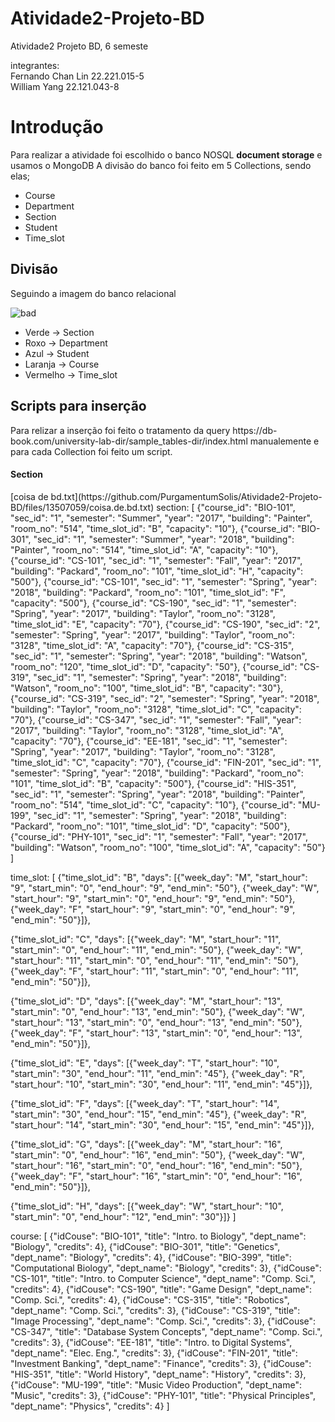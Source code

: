# Atividade2-Projeto-BD
Atividade2 Projeto BD, 6 semeste

integrantes:<br>
Fernando Chan Lin 22.221.015-5 <br>
William Yang 22.121.043-8 <br>

<h1>Introdução</h1>

Para realizar a atividade foi escolhido o banco NOSQL <strong>document storage</strong> e usamos o MongoDB
A divisão do banco foi feito em 5 Collections, sendo elas;
- Course
- Department
- Section
- Student
- Time_slot
<h2>Divisão</h2>
Seguindo a imagem do banco relacional

![bad](https://github.com/PurgamentumSolis/Atividade2-Projeto-BD/assets/91858664/057a8b98-575b-4723-bc8f-849f9f7814ef)

- Verde -> Section
- Roxo -> Department
- Azul -> Student
- Laranja -> Course
- Vermelho -> Time_slot

<h2>Scripts para inserção</h2>
Para relizar a inserção foi feito o tratamento da query https://db-book.com/university-lab-dir/sample_tables-dir/index.html manualemente e para cada Collection foi feito um script.
<h4>Section</h4>
[coisa de bd.txt](https://github.com/PurgamentumSolis/Atividade2-Projeto-BD/files/13507059/coisa.de.bd.txt)
section:
[
{"course_id": "BIO-101", "sec_id": "1", "semester": "Summer", "year": "2017", "building": "Painter", "room_no": "514", "time_slot_id": "B", "capacity": "10"},
{"course_id": "BIO-301", "sec_id": "1", "semester": "Summer", "year": "2018", "building": "Painter", "room_no": "514", "time_slot_id": "A", "capacity": "10"},
{"course_id": "CS-101", "sec_id": "1", "semester": "Fall", "year": "2017", "building": "Packard", "room_no": "101", "time_slot_id": "H", "capacity": "500"},
{"course_id": "CS-101", "sec_id": "1", "semester": "Spring", "year": "2018", "building": "Packard", "room_no": "101", "time_slot_id": "F", "capacity": "500"},
{"course_id": "CS-190", "sec_id": "1", "semester": "Spring", "year": "2017", "building": "Taylor", "room_no": "3128", "time_slot_id": "E", "capacity": "70"},
{"course_id": "CS-190", "sec_id": "2", "semester": "Spring", "year": "2017", "building": "Taylor", "room_no": "3128", "time_slot_id": "A", "capacity": "70"},
{"course_id": "CS-315", "sec_id": "1", "semester": "Spring", "year": "2018", "building": "Watson", "room_no": "120", "time_slot_id": "D", "capacity": "50"},
{"course_id": "CS-319", "sec_id": "1", "semester": "Spring", "year": "2018", "building": "Watson", "room_no": "100", "time_slot_id": "B", "capacity": "30"},
{"course_id": "CS-319", "sec_id": "2", "semester": "Spring", "year": "2018", "building": "Taylor", "room_no": "3128", "time_slot_id": "C", "capacity": "70"},
{"course_id": "CS-347", "sec_id": "1", "semester": "Fall", "year": "2017", "building": "Taylor", "room_no": "3128", "time_slot_id": "A", "capacity": "70"},
{"course_id": "EE-181", "sec_id": "1", "semester": "Spring", "year": "2017", "building": "Taylor", "room_no": "3128", "time_slot_id": "C", "capacity": "70"},
{"course_id": "FIN-201", "sec_id": "1", "semester": "Spring", "year": "2018", "building": "Packard", "room_no": "101", "time_slot_id": "B", "capacity": "500"},
{"course_id": "HIS-351", "sec_id": "1", "semester": "Spring", "year": "2018", "building": "Painter", "room_no": "514", "time_slot_id": "C", "capacity": "10"},
{"course_id": "MU-199", "sec_id": "1", "semester": "Spring", "year": "2018", "building": "Packard", "room_no": "101", "time_slot_id": "D", "capacity": "500"},
{"course_id": "PHY-101", "sec_id": "1", "semester": "Fall", "year": "2017", "building": "Watson", "room_no": "100", "time_slot_id": "A", "capacity": "50"}
]





time_slot:
[
{"time_slot_id": "B", "days": [{"week_day": "M", "start_hour": "9", "start_min": "0", "end_hour": "9", "end_min": "50"},
                                {"week_day": "W", "start_hour": "9", "start_min": "0", "end_hour": "9", "end_min": "50"},
                                {"week_day": "F", "start_hour": "9", "start_min": "0", "end_hour": "9", "end_min": "50"}]},

{"time_slot_id": "C", "days": [{"week_day": "M", "start_hour": "11", "start_min": "0", "end_hour": "11", "end_min": "50"},
                                {"week_day": "W", "start_hour": "11", "start_min": "0", "end_hour": "11", "end_min": "50"},
                                {"week_day": "F", "start_hour": "11", "start_min": "0", "end_hour": "11", "end_min": "50"}]},

{"time_slot_id": "D", "days": [{"week_day": "M", "start_hour": "13", "start_min": "0", "end_hour": "13", "end_min": "50"},
                                {"week_day": "W", "start_hour": "13", "start_min": "0", "end_hour": "13", "end_min": "50"},
                                {"week_day": "F", "start_hour": "13", "start_min": "0", "end_hour": "13", "end_min": "50"}]},

{"time_slot_id": "E", "days": [{"week_day": "T", "start_hour": "10", "start_min": "30", "end_hour": "11", "end_min": "45"},
                                {"week_day": "R", "start_hour": "10", "start_min": "30", "end_hour": "11", "end_min": "45"}]},

{"time_slot_id": "F", "days": [{"week_day": "T", "start_hour": "14", "start_min": "30", "end_hour": "15", "end_min": "45"},
                                {"week_day": "R", "start_hour": "14", "start_min": "30", "end_hour": "15", "end_min": "45"}]},

{"time_slot_id": "G", "days": [{"week_day": "M", "start_hour": "16", "start_min": "0", "end_hour": "16", "end_min": "50"},
                                {"week_day": "W", "start_hour": "16", "start_min": "0", "end_hour": "16", "end_min": "50"},
                                {"week_day": "F", "start_hour": "16", "start_min": "0", "end_hour": "16", "end_min": "50"}]},

{"time_slot_id": "H", "days": [{"week_day": "W", "start_hour": "10", "start_min": "0", "end_hour": "12", "end_min": "30"}]}
]



course:
[
{"idCouse": "BIO-101", "title": "Intro. to Biology", "dept_name": "Biology", "credits": 4},
{"idCouse": "BIO-301", "title": "Genetics", "dept_name": "Biology", "credits": 4},
{"idCouse": "BIO-399", "title": "Computational Biology", "dept_name": "Biology", "credits": 3},
{"idCouse": "CS-101", "title": "Intro. to Computer Science", "dept_name": "Comp. Sci.", "credits": 4},
{"idCouse": "CS-190", "title": "Game Design", "dept_name": "Comp. Sci.", "credits": 4},
{"idCouse": "CS-315", "title": "Robotics", "dept_name": "Comp. Sci.", "credits": 3},
{"idCouse": "CS-319", "title": "Image Processing", "dept_name": "Comp. Sci.", "credits": 3},
{"idCouse": "CS-347", "title": "Database System Concepts", "dept_name": "Comp. Sci.", "credits": 3},
{"idCouse": "EE-181", "title": "Intro. to Digital Systems", "dept_name": "Elec. Eng.", "credits": 3},
{"idCouse": "FIN-201", "title": "Investment Banking", "dept_name": "Finance", "credits": 3},
{"idCouse": "HIS-351", "title": "World History", "dept_name": "History", "credits": 3},
{"idCouse": "MU-199", "title": "Music Video Production", "dept_name": "Music", "credits": 3},
{"idCouse": "PHY-101", "title": "Physical Principles", "dept_name": "Physics", "credits": 4}
]

















